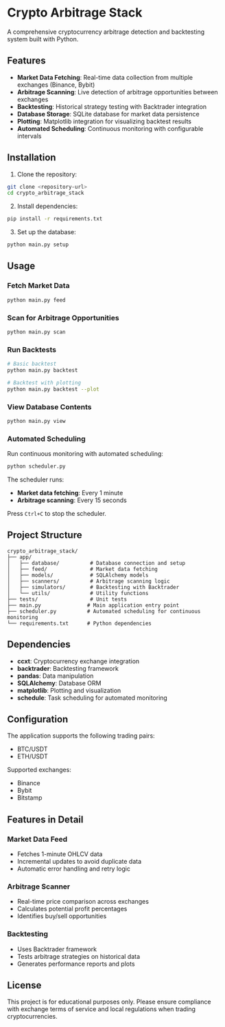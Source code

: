 # Crypto Arbitrage Stack

A comprehensive cryptocurrency arbitrage detection and backtesting system built with Python.

## Features

- **Market Data Fetching**: Real-time data collection from multiple exchanges (Binance, Bybit)
- **Arbitrage Scanning**: Live detection of arbitrage opportunities between exchanges
- **Backtesting**: Historical strategy testing with Backtrader integration
- **Database Storage**: SQLite database for market data persistence
- **Plotting**: Matplotlib integration for visualizing backtest results
- **Automated Scheduling**: Continuous monitoring with configurable intervals

## Installation

1. Clone the repository:
```bash
git clone <repository-url>
cd crypto_arbitrage_stack
```

2. Install dependencies:
```bash
pip install -r requirements.txt
```

3. Set up the database:
```bash
python main.py setup
```

## Usage

### Fetch Market Data
```bash
python main.py feed
```

### Scan for Arbitrage Opportunities
```bash
python main.py scan
```

### Run Backtests
```bash
# Basic backtest
python main.py backtest

# Backtest with plotting
python main.py backtest --plot
```

### View Database Contents
```bash
python main.py view
```

### Automated Scheduling
Run continuous monitoring with automated scheduling:
```bash
python scheduler.py
```

The scheduler runs:
- **Market data fetching**: Every 1 minute
- **Arbitrage scanning**: Every 15 seconds

Press `Ctrl+C` to stop the scheduler.

## Project Structure

```
crypto_arbitrage_stack/
├── app/
│   ├── database/          # Database connection and setup
│   ├── feed/              # Market data fetching
│   ├── models/            # SQLAlchemy models
│   ├── scanners/          # Arbitrage scanning logic
│   ├── simulators/        # Backtesting with Backtrader
│   └── utils/             # Utility functions
├── tests/                 # Unit tests
├── main.py               # Main application entry point
├── scheduler.py          # Automated scheduling for continuous monitoring
└── requirements.txt      # Python dependencies
```

## Dependencies

- **ccxt**: Cryptocurrency exchange integration
- **backtrader**: Backtesting framework
- **pandas**: Data manipulation
- **SQLAlchemy**: Database ORM
- **matplotlib**: Plotting and visualization
- **schedule**: Task scheduling for automated monitoring

## Configuration

The application supports the following trading pairs:
- BTC/USDT
- ETH/USDT

Supported exchanges:
- Binance
- Bybit
- Bitstamp

## Features in Detail

### Market Data Feed
- Fetches 1-minute OHLCV data
- Incremental updates to avoid duplicate data
- Automatic error handling and retry logic

### Arbitrage Scanner
- Real-time price comparison across exchanges
- Calculates potential profit percentages
- Identifies buy/sell opportunities

### Backtesting
- Uses Backtrader framework
- Tests arbitrage strategies on historical data
- Generates performance reports and plots

## License

This project is for educational purposes only. Please ensure compliance with exchange terms of service and local regulations when trading cryptocurrencies.
